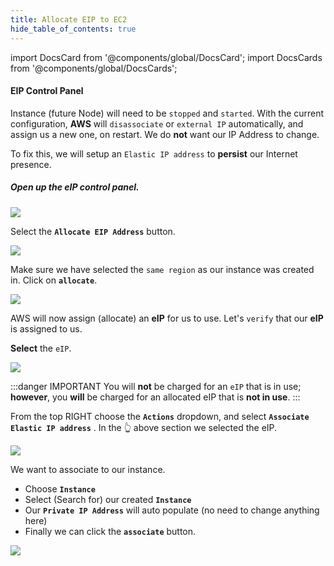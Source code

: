 ```yaml
---
title: Allocate EIP to EC2
hide_table_of_contents: true
---
```


import DocsCard from '@components/global/DocsCard';
import DocsCards from '@components/global/DocsCards';

<head>
  <title>Amazon Web Services (AWS)</title>
  <meta
    name="description"
    content="Apply an EIP to our AWS EC2 instance"
  />
  <style>{`
    :root {
      --doc-item-container-width: 60rem;
    }
  `}
  </style>
</head>

#### EIP Control Panel

Instance (future Node) will need to be `stopped` and `started`.  With the current configuration, **AWS** will `disassociate` or `external IP` automatically, and assign us a new one, on restart.  We do **not** want our IP Address to change. 

To fix this, we will setup an `Elastic IP address` to **persist** our Internet presence.

##### Open up the eIP control panel.

![](/img/validator_nodes/node-ec2-eip1.png)

Select the **`Allocate EIP Address`** button.

![](/img/validator_nodes/node-ec2-eip2.png)


Make sure we have selected the `same region` as our instance was created in. Click on **`allocate`**.

![](/img/validator_nodes/node-ec2-eip3.png)

AWS will now assign (allocate) an **eIP** for us to use.  Let's `verify` that our **eIP** is assigned to us.

**Select** the `eIP`.

![](/img/validator_nodes/node-ec2-eip4.png)

:::danger IMPORTANT 
You will **not** be charged for an `eIP` that is in use; **however**, you **will** be charged for an allocated eIP that is **not in use**.
:::

From the top RIGHT choose the **`Actions`** dropdown, and select **`Associate Elastic IP address`** . In the 👆 above section we selected the eIP.

![](/img/validator_nodes/node-ec2-eip5.png)

We want to associate to our instance.


 - Choose **`Instance`**
 - Select (Search for) our created **`Instance`**
 - Our **`Private IP Address`** will auto populate (no need to change anything here)
 - Finally we can click the **`associate`** button.

![](/img/validator_nodes/node-ec2-eip6.png)
